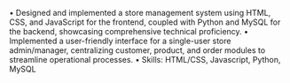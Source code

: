 • Designed and implemented a store management system using HTML, CSS, and JavaScript for the frontend,
coupled with Python and MySQL for the backend, showcasing comprehensive technical proficiency.
• Implemented a user-friendly interface for a single-user store admin/manager, centralizing customer, product, and
order modules to streamline operational processes.
• Skills: HTML/CSS, Javascript, Python, MySQL
